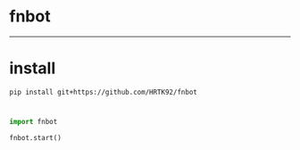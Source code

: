 # fnbot
***
# install
```
pip install git+https://github.com/HRTK92/fnbot
```
# 
```py
import fnbot

fnbot.start()
```
